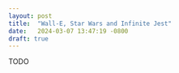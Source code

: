 ```yaml
---
layout: post
title:  "Wall-E, Star Wars and Infinite Jest"
date:   2024-03-07 13:47:19 -0800
draft: true
---
```

TODO